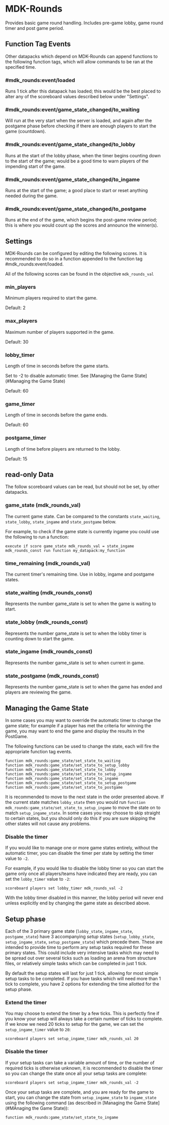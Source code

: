 # MDK-Rounds

Provides basic game round handling. Includes pre-game lobby, game round timer and post game period.

## Function Tag Events

Other datapacks which depend on MDK-Rounds can append functions to the following function tags, which will allow commands to be ran at the specified time.

### #mdk_rounds:event/loaded

Runs 1 tick after this datapack has loaded; this would be the best placed to alter any of the  scoreboard values described below under "Settings".

### #mdk_rounds:event/game_state_changed/to_waiting

Will run at the very start when the server is loaded, and again after the postgame phase before checking if there are enough players to start the game (countdown).

### #mdk_rounds:event/game_state_changed/to_lobby

Runs at the start of the lobby phase, when the timer begins counting down to the start of the game; would be a good time to warn players of the impending start of the game.

### #mdk_rounds:event/game_state_changed/to_ingame

Runs at the start of the game; a good place to start or reset anything needed during the game.

### #mdk_rounds:event/game_state_changed/to_postgame

Runs at the end of the game, which begins the post-game review period; this is where you would count up the scores and announce the winner(s).

## Settings

MDK-Rounds can be configured by editing the following scores. It is recommended to do so in a function appended to the function tag #mdk_rounds:event/loaded.

All of the following scores can be found in the objective `mdk_rounds_val`

### min_players

Minimum players required to start the game.

Default: 2

### max_players

Maximum number of players supported in the game.

Default: 30

### lobby_timer

Length of time in seconds before the game starts.

Set to -2 to disable automatic timer. See [Managing the Game State](#Managing the Game State)

Default: 60

### game_timer

Length of time in seconds before the game ends.

Default: 60

### postgame_timer

Length of time before players are returned to the lobby.

Default: 15

## read-only Data

The follow scoreboard values can be read, but should not be set, by other datapacks.

### game_state (mdk_rounds_val)

The current game state. Can be compared to the constants `state_waiting`, `state_lobby`, `state_ingame` and `state_postgame` below.

For example, to check if the game state is currently ingame you could use the following to run a function:

```mcfunction
execute if score game_state mdk_rounds_val = state_ingame mdk_rounds_const run function my_datapack:my_function
```

### time_remaining (mdk_rounds_val)

The current timer's remaining time. Use in lobby, ingame and postgame states.

### state_waiting (mdk_rounds_const)

Represents the number game_state is set to when the game is waiting to start.

### state_lobby (mdk_rounds_const)

Represents the number game_state is set to when the lobby timer is counting down to start the game.

### state_ingame (mdk_rounds_const)

Represents the number game_state is set to when current in game.

### state_postgame (mdk_rounds_const)

Represents the number game_state is set to when the game has ended and players are reviewing the game.

## Managing the Game State

In some cases you may want to override the automatic timer to change the game state; for example if a player has met the criteria for winning the game, you may want to end the game and display the results in the PostGame.

The following functions can be used to change the state, each will fire the appropriate function tag events.

```
function mdk_rounds:game_state/set_state_to_waiting
function mdk_rounds:game_state/set_state_to_setup_lobby
function mdk_rounds:game_state/set_state_to_lobby
function mdk_rounds:game_state/set_state_to_setup_ingame
function mdk_rounds:game_state/set_state_to_ingame
function mdk_rounds:game_state/set_state_to_setup_postgame
function mdk_rounds:game_state/set_state_to_postgame
```

It is recommended to move to the next state in the order presented above. If the current state matches `lobby_state` then you would run `function mdk_rounds:game_state/set_state_to_setup_ingame` to move the state on to match `setup_ingame_state`. In some cases you may choose to skip straight to certain states, but you should only do this if you are sure skipping the other states will not cause any problems.

### Disable the timer

If you would like to manage one or more game states entirely, without the automatic timer, you can disable the timer per state by setting the timer value to `-2`.

For example, if you would like to disable the lobby timer so you can start the game only once all players/teams have indicated they are ready, you can set the `lobby_timer` value to `-2`:

```
scoreboard players set lobby_timer mdk_rounds_val -2
```

With the lobby timer disabled in this manner, the lobby period will never end unless explicitly end by changing the game state as described above.

## Setup phase

Each of the 3 primary game state (`lobby_state`, `ingame_state`, `postgame_state`) have 3 accompanying *setup* states (`setup_lobby_state`, `setup_ingame_state`, `setup_postgame_state`) which precede them. These are intended to provide time to perform any setup tasks required for these primary states. This could include very intensive tasks which may need to be spread out over several ticks such as loading an arena from structure files, or relatively simple tasks which can be completed in just 1 tick.

By default the setup states will last for just 1 tick, allowing for most simple setup tasks to be completed. If you have tasks which will need more than 1 tick to complete, you have 2 options for extending the time allotted for the setup phase.

### Extend the timer

You may choose to extend the timer by a few ticks. This is perfectly fine if you know your setup will always take a certain number of ticks to complete. If we know we need 20 ticks to setup for the game, we can set the `setup_ingame_timer` value to `20`:

```
scoreboard players set setup_ingame_timer mdk_rounds_val 20
```

### Disable the timer

If your setup tasks can take a variable amount of time, or the number of required ticks is otherwise unknown, it is recommended to disable the timer so you can change the state once all your setup tasks are complete:

```
scoreboard players set setup_ingame_timer mdk_rounds_val -2
```

Once your setup tasks are complete, and you are ready for the game to start, you can change the state from `setup_ingame_state` to `ingame_state` using the following command (as described in [Managing the Game State](#MAnaging the Game State)):

```
function mdk_rounds:game_state/set_state_to_ingame
```
